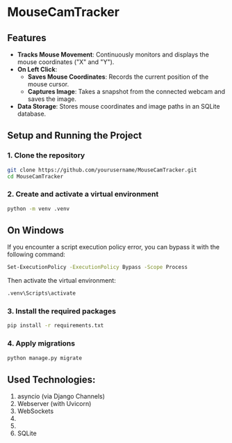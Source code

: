 # MouseCamTracker

## Features

- **Tracks Mouse Movement**: Continuously monitors and displays the mouse coordinates ("X" and "Y").
- **On Left Click**:
  - **Saves Mouse Coordinates**: Records the current position of the mouse cursor.
  - **Captures Image**: Takes a snapshot from the connected webcam and saves the image.
- **Data Storage**: Stores mouse coordinates and image paths in an SQLite database.

## Setup and Running the Project

### 1. Clone the repository

```bash
git clone https://github.com/yourusername/MouseCamTracker.git
cd MouseCamTracker
```
### 2. Create and activate a virtual environment
```bash
python -m venv .venv
```
## On Windows
If you encounter a script execution policy error, you can bypass it with the following command:
```bash
Set-ExecutionPolicy -ExecutionPolicy Bypass -Scope Process
```
Then activate the virtual environment:
```bash
.venv\Scripts\activate
```

### 3. Install the required packages
```bash
pip install -r requirements.txt
```

### 4. Apply migrations
```bash
python manage.py migrate
```


## Used Technologies:
1. asyncio (via Django Channels)
2. Webserver (with Uvicorn)
3. WebSockets
4. 
5.
6. SQLite
